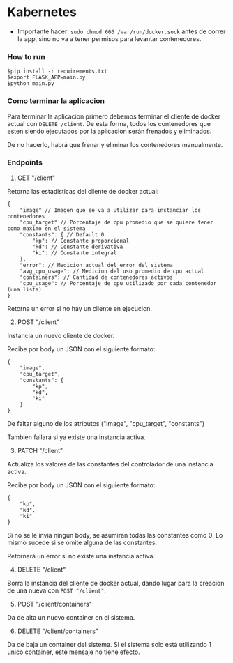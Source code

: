 # Kabernetes

- Importante hacer: `sudo chmod 666 /var/run/docker.sock` antes de correr la app, sino no va a tener permisos para levantar contenedores.

### How to run

```
$pip install -r requirements.txt
$export FLASK_APP=main.py
$python main.py
```

### Como terminar la aplicacion

Para terminar la aplicacion primero debemos terminar el cliente de docker actual con `DELETE /client`. De esta forma, todos los contenedores que esten siendo ejecutados por la aplicacion serán frenados y eliminados.

De no hacerlo, habrá que frenar y eliminar los contenedores manualmente.


### Endpoints

1. GET "/client"

Retorna las estadisticas del cliente de docker actual:

```
{
    "image" // Imagen que se va a utilizar para instanciar los contenedores 
    "cpu_target" // Porcentaje de cpu promedio que se quiere tener como maximo en el sistema 
    "constants": { // Default 0
        "kp": // Constante proporcional 
        "kd": // Constante derivativa
        "ki": // Constante integral
    },
    "error": // Medicion actual del error del sistema
    "avg_cpu_usage": // Medicion del uso promedio de cpu actual
    "containers": // Cantidad de contenedores activos
    "cpu_usage": // Porcentaje de cpu utilizado por cada contenedor (una lista)
}
```

Retorna un error si no hay un cliente en ejecucion.

2. POST "/client"

Instancia un nuevo cliente de docker.

Recibe por body un JSON con el siguiente formato:
```
{
    "image",
    "cpu_target",
    "constants": {
        "kp",
        "kd",
        "ki"
    }
}
```

De faltar alguno de los atributos ("image", "cpu_target", "constants")

Tambien fallará si ya existe una instancia activa.

3. PATCH "/client"

Actualiza los valores de las constantes del controlador de una instancia activa.

Recibe por body un JSON con el siguiente formato:
```
{
    "kp",
    "kd",
    "ki"
}
```

Si no se le invia ningun body, se asumiran todas las constantes como 0. Lo mismo sucede si se omite alguna de las constantes.

Retornará un error si no existe una instancia activa.

4. DELETE "/client"

Borra la instancia del cliente de docker actual, dando lugar para la creacion de una nueva con `POST "/client"`.


5. POST "/client/containers"

Da de alta un nuevo container en el sistema.


6. DELETE "/client/containers"

Da de baja un container del sistema. 
Si el sistema solo está utilizando 1 unico container, este mensaje no tiene efecto.

